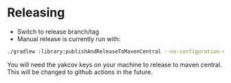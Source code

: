 # Releasing

- Switch to release branch/tag
- Manual release is currently run with:

```bash
./gradlew :library:publishAndReleaseToMavenCentral --no-configuration-cache -Drelease=true
```

You will need the yakcov keys on your machine to release to maven central.
This will be changed to github actions in the future.
